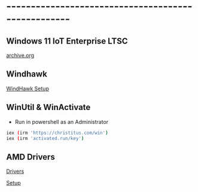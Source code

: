 # ---------------------------------------------------
## Windows 11 IoT Enterprise LTSC
[archive.org](https://archive.org/details/windows-11-iot-enterprise-ltsc-2024)
## Windhawk
[WindHawk Setup](https://ramensoftware.com/downloads/windhawk_setup.exe)
## WinUtil & WinActivate
- Run in powershell as an Administrator
```sh
iex (irm 'https://christitus.com/win')
iex (irm 'activated.run/key')
```
## AMD Drivers
[Drivers](https://sourceforge.net/projects/radeon-id-distribution/files/Release%20Polaris-Vega-Navi/)

[Setup](https://sourceforge.net/projects/radeon-id-distribution/files/Dependencies/V5.5/)
